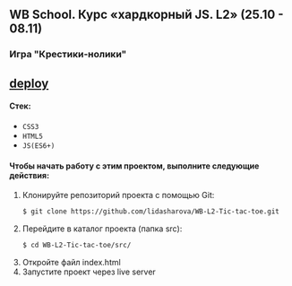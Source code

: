 ## WB School. Курс «хардкорный JS. L2» (25.10 - 08.11)

### Игра "Крестики-нолики"

## [deploy](https://lida-sharova-tic-tac-toe.netlify.app/)

#### Стек:

- `CSS3`
- `HTML5`
- `JS(ES6+)`

#### Чтобы начать работу с этим проектом, выполните следующие действия:

1. Клонируйте репозиторий проекта с помощью Git:
   ```bash
   $ git clone https://github.com/lidasharova/WB-L2-Tic-tac-toe.git
   ```
2. Перейдите в каталог проекта (папка src):
   ```bash
   $ cd WB-L2-Tic-tac-toe/src/
   ```
3. Откройте файл index.html
4. Запустите проект через live server
